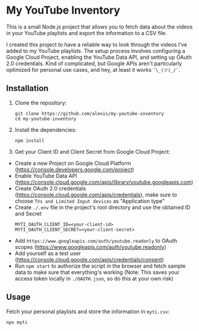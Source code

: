# My YouTube Inventory

This is a small Node.js project that allows you to fetch data about the videos in your YouTube playlists and export the information to a CSV file.

I created this project to have a reliable way to look through the videos I've added to my YouTube playlists. The setup process involves configuring a Google Cloud Project, enabling the YouTube Data API, and setting up OAuth 2.0 credentials. Kind of complicated, but Google APIs aren't particularly optimized for personal use cases, and hey, at least it works `¯\_(ツ)_/¯`.

## Installation

1. Clone the repository:
    ```shell
    git clone https://github.com/alexis/my-youtube-inventory
    cd my-youtube-inventory
    ```
2. Install the dependencies:
    ```shell
    npm install
    ```
3. Get your Client ID and Client Secret from Google Cloud Project:
  - Create a new Project on Google Cloud Platform (https://console.developers.google.com/project)
  - Enable YouTube Data API (https://console.cloud.google.com/apis/library/youtube.googleapis.com)
  - Create OAuth 2.0 credentials (https://console.cloud.google.com/apis/credentials),
    make sure to choose `TVs and Limited Input devices` as "Application type"
  - Create `./.env` file in the project's root directory and use the obtained ID and Secret
    ```shell
    MYTI_OAUTH_CLIENT_ID=<your-client-id>
    MYTI_OAUTH_CLIENT_SECRET=<your-client-secret>

    ```
  - Add `https://www.googleapis.com/auth/youtube.readonly` to OAuth scopes (https://www.googleapis.com/auth/youtube.readonly)
  - Add yourself as a test user (https://console.cloud.google.com/apis/credentials/consent)
  - Run `npm start` to authorize the script in the browser and fetch sample data to make sure that everything's working
    (Note: This saves your access token locally in `./OAUTH.json`, so do this at your own risk)

## Usage

Fetch your personal playlists and store the information in `myti.csv`:

```shell
npx myti
```

